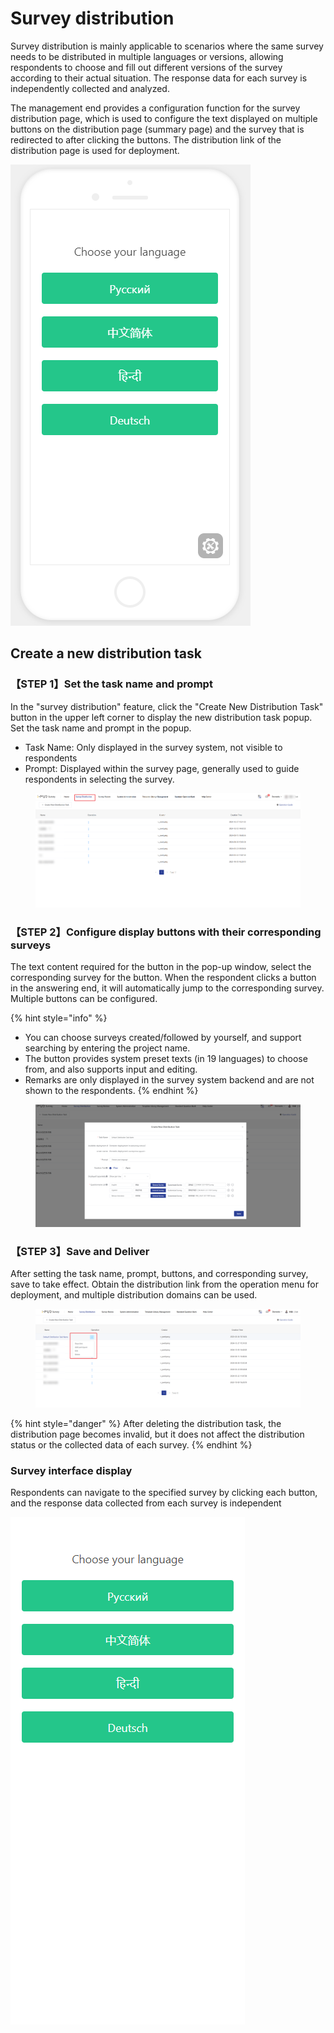 # Survey distribution

Survey distribution is mainly applicable to scenarios where the same survey needs to be distributed in multiple languages or versions, allowing respondents to choose and fill out different versions of the survey according to their actual situation. The response data for each survey is independently collected and analyzed.

The management end provides a configuration function for the survey distribution page, which is used to configure the text displayed on multiple buttons on the distribution page (summary page) and the survey that is redirected to after clicking the buttons. The distribution link of the distribution page is used for deployment.

![Survey Distribution - Response End](<../../.gitbook/assets/image (239).png>)

## Create a new distribution task

### 【STEP 1】Set the task name and prompt

In the "survey distribution" feature, click the "Create New Distribution Task" button in the upper left corner to display the new distribution task popup. Set the task name and prompt in the popup.

* Task Name: Only displayed in the survey system, not visible to respondents
* Prompt: Displayed within the survey page, generally used to guide respondents in selecting the survey.

<figure><img src="../../.gitbook/assets/image.png" alt=""><figcaption></figcaption></figure>

### 【STEP 2】Configure display buttons with their corresponding surveys

The text content required for the button in the pop-up window, select the corresponding survey for the button. When the respondent clicks a button in the answering end, it will automatically jump to the corresponding survey. Multiple buttons can be configured.

{% hint style="info" %}
* You can choose surveys created/followed by yourself, and support searching by entering the project name.
* The button provides system preset texts (in 19 languages) to choose from, and also supports input and editing.
* Remarks are only displayed in the survey system backend and are not shown to the respondents.
{% endhint %}

<figure><img src="../../.gitbook/assets/image (2).png" alt=""><figcaption></figcaption></figure>

### 【STEP 3】Save and Deliver

After setting the task name, prompt, buttons, and corresponding survey, save to take effect. Obtain the distribution link from the operation menu for deployment, and multiple distribution domains can be used.

<figure><img src="../../.gitbook/assets/image (3).png" alt=""><figcaption></figcaption></figure>

{% hint style="danger" %}
After deleting the distribution task, the distribution page becomes invalid, but it does not affect the distribution status or the collected data of each survey.
{% endhint %}

### Survey interface display

Respondents can navigate to the specified survey by clicking each button, and the response data collected from each survey is independent

![](<../../.gitbook/assets/image (338).png>)



